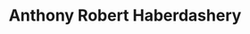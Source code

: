 ---
title: "Anthony Robert Haberdashery"
url: /doylestown/anthony-robert-haberdashery/
shop: clothes
---